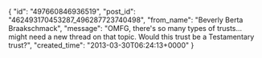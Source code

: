  {
   "id": "497660846936519",
   "post_id": "462493170453287_496287723740498",
   "from_name": "Beverly Berta Braakschmack",
   "message": "OMFG, there's so many types of trusts... might need a new thread on that topic. Would this trust be a Testamentary trust?",
   "created_time": "2013-03-30T06:24:13+0000"
 }
